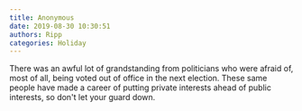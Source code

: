```yaml
---
title: Anonymous
date: 2019-08-30 10:30:51
authors: Ripp
categories: Holiday
---
```


 There was an awful lot of grandstanding from politicians who were afraid of, most of all, being voted out of office in the next election. These same people have made a career of putting private interests ahead of public interests, so don't let your guard down.